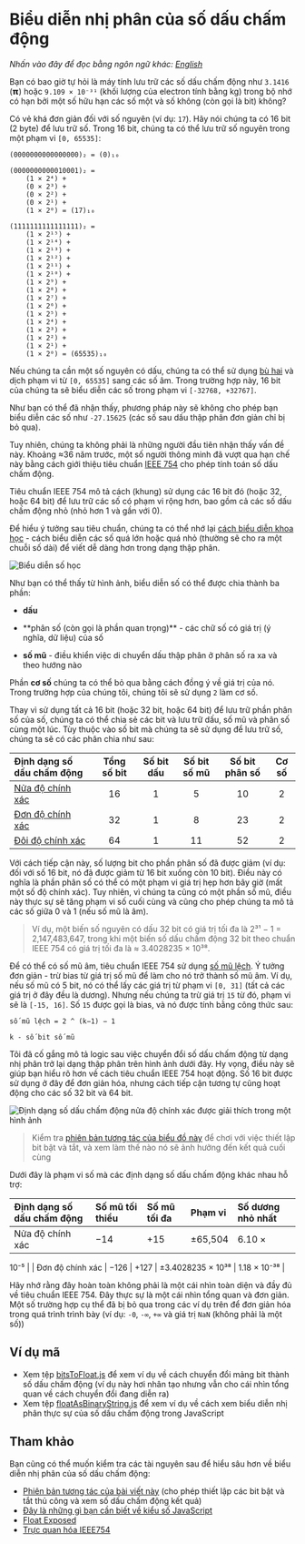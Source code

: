 # Biểu diễn nhị phân của số dấu chấm động

_Nhấn vào đây để đọc bằng ngôn ngữ khác:_
[_English_](README.en-EN.md)

Bạn có bao giờ tự hỏi là máy tính lưu trữ các số dấu chấm động như `3.1416` (𝝿) hoặc `9.109 × 10⁻³¹` (khối lượng của electron tính bằng kg) trong bộ nhớ có hạn bởi một số hữu hạn các số một và số không (còn gọi là bit) không?

Có vẻ khá đơn giản đối với số nguyên (ví dụ: `17`). Hãy nói chúng ta có 16 bit (2 byte) để lưu trữ số. Trong 16 bit, chúng ta có thể lưu trữ số nguyên trong một phạm vi `[0, 65535]`:

```text
(0000000000000000)₂ = (0)₁₀

(0000000000010001)₂ =
    (1 × 2⁴) +
    (0 × 2³) +
    (0 × 2²) +
    (0 × 2¹) +
    (1 × 2⁰) = (17)₁₀

(1111111111111111)₂ =
    (1 × 2¹⁵) +
    (1 × 2¹⁴) +
    (1 × 2¹³) +
    (1 × 2¹²) +
    (1 × 2¹¹) +
    (1 × 2¹⁰) +
    (1 × 2⁹) +
    (1 × 2⁸) +
    (1 × 2⁷) +
    (1 × 2⁶) +
    (1 × 2⁵) +
    (1 × 2⁴) +
    (1 × 2³) +
    (1 × 2²) +
    (1 × 2¹) +
    (1 × 2⁰) = (65535)₁₀
```

Nếu chúng ta cần một số nguyên có dấu, chúng ta có thể sử dụng [bù hai](https://en.wikipedia.org/wiki/Two%27s_complement) và dịch phạm vi từ `[0, 65535]` sang các số âm. Trong trường hợp này, 16 bit của chúng ta sẽ biểu diễn các số trong phạm vi `[-32768, +32767]`.

Như bạn có thể đã nhận thấy, phương pháp này sẽ không cho phép bạn biểu diễn các số như `-27.15625` (các số sau dấu thập phân đơn giản chỉ bị bỏ qua).

Tuy nhiên, chúng ta không phải là những người đầu tiên nhận thấy vấn đề này. Khoảng ≈36 năm trước, một số người thông minh đã vượt qua hạn chế này bằng cách giới thiệu tiêu chuẩn [IEEE 754](https://en.wikipedia.org/wiki/IEEE_754) cho phép tính toán số dấu chấm động.

Tiêu chuẩn IEEE 754 mô tả cách (khung) sử dụng các 16 bit đó (hoặc 32, hoặc 64 bit) để lưu trữ các số có phạm vi rộng hơn, bao gồm cả các số dấu chấm động nhỏ (nhỏ hơn 1 và gần với 0).

Để hiểu ý tưởng sau tiêu chuẩn, chúng ta có thể nhớ lại [cách biểu diễn khoa học](https://en.wikipedia.org/wiki/Scientific_notation) - cách biểu diễn các số quá lớn hoặc quá nhỏ (thường sẽ cho ra một chuỗi số dài) để viết dễ dàng hơn trong dạng thập phân.

![Biểu diễn số học](images/03-scientific-notation.png)

Như bạn có thể thấy từ hình ảnh, biểu diễn số có thể được chia thành ba phần:

- **dấu**
- \*\*phân số (còn gọi là phần quan trọng)\*\* - các chữ số có giá trị (ý nghĩa, dữ liệu) của số

- **số mũ** - điều khiển việc di chuyển dấu thập phân ở phân số ra xa và theo hướng nào

Phần **cơ số** chúng ta có thể bỏ qua bằng cách đồng ý về giá trị của nó. Trong trường hợp của chúng tôi, chúng tôi sẽ sử dụng `2` làm cơ số.

Thay vì sử dụng tất cả 16 bit (hoặc 32 bit, hoặc 64 bit) để lưu trữ phần phân số của số, chúng ta có thể chia sẻ các bit và lưu trữ dấu, số mũ và phân số cùng một lúc. Tùy thuộc vào số bit mà chúng ta sẽ sử dụng để lưu trữ số, chúng ta sẽ có các phân chia như sau:

| Định dạng số dấu chấm động                                                               | Tổng số bit | Số bit dấu | Số bit số mũ | Số bit phân số | Cơ số |
| :--------------------------------------------------------------------------------------- | :---------: | :--------: | :----------: | :------------: | :---: |
| [Nửa độ chính xác](https://en.wikipedia.org/wiki/Half-precision_floating-point_format)   |     16      |     1      |      5       |       10       |   2   |
| [Đơn độ chính xác](https://en.wikipedia.org/wiki/Single-precision_floating-point_format) |     32      |     1      |      8       |       23       |   2   |
| [Đôi độ chính xác](https://en.wikipedia.org/wiki/Double-precision_floating-point_format) |     64      |     1      |      11      |       52       |   2   |

Với cách tiếp cận này, số lượng bit cho phần phân số đã được giảm (ví dụ: đối với số 16 bit, nó đã được giảm từ 16 bit xuống còn 10 bit). Điều này có nghĩa là phần phân số có thể có một phạm vi giá trị hẹp hơn bây giờ (mất một số độ chính xác). Tuy nhiên, vì chúng ta cũng có một phần số mũ, điều này thực sự sẽ tăng phạm vi số cuối cùng và cũng cho phép chúng ta mô tả các số giữa 0 và 1 (nếu số mũ là âm).

> Ví dụ, một biến số nguyên có dấu 32 bit có giá trị tối đa là 2³¹ − 1 = 2,147,483,647, trong khi một biến số dấu chấm động 32 bit theo chuẩn IEEE 754 có giá trị tối đa là ≈ 3.4028235 × 10³⁸.

Để có thể có số mũ âm, tiêu chuẩn IEEE 754 sử dụng [số mũ lệch](https://en.wikipedia.org/wiki/Exponent_bias). Ý tưởng đơn giản - trừ bias từ giá trị số mũ để làm cho nó trở thành số mũ âm. Ví dụ, nếu số mũ có 5 bit, nó có thể lấy các giá trị từ phạm vi `[0, 31]` (tất cả các giá trị ở đây đều là dương). Nhưng nếu chúng ta trừ giá trị `15` từ đó, phạm vi sẽ là `[-15, 16]`. Số `15` được gọi là bias, và nó được tính bằng công thức sau:

```
số mũ lệch = 2 ^ (k−1) − 1

k - số bit số mũ
```

Tôi đã cố gắng mô tả logic sau việc chuyển đổi số dấu chấm động từ dạng nhị phân trở lại dạng thập phân trên hình ảnh dưới đây. Hy vọng, điều này sẽ giúp bạn hiểu rõ hơn về cách tiêu chuẩn IEEE 754 hoạt động. Số 16 bit được sử dụng ở đây để đơn giản hóa, nhưng cách tiếp cận tương tự cũng hoạt động cho các số 32 bit và 64 bit.

![Định dạng số dấu chấm động nửa độ chính xác được giải thích trong một hình ảnh](images/02-half-precision-floating-point-number-explained.png)

> Kiểm tra [phiên bản tương tác của biểu đồ này](https://trekhleb.dev/blog/2021/binary-floating-point/) để chơi với việc thiết lập bit bật và tắt, và xem làm thế nào nó sẽ ảnh hưởng đến kết quả cuối cùng

Dưới đây là phạm vi số mà các định dạng số dấu chấm động khác nhau hỗ trợ:

| Định dạng số dấu chấm động | Số mũ tối thiểu | Số mũ tối đa | Phạm vi | Số dương nhỏ nhất |
| :------------------------- | :-------------- | :----------- | :------ | :---------------- |
| Nửa độ chính xác           | −14             | +15          | ±65,504 | 6.10 ×            |

10⁻⁵ |
| Đơn độ chính xác | −126 | +127 | ±3.4028235 × 10³⁸ | 1.18 × 10⁻³⁸ |

Hãy nhớ rằng đây hoàn toàn không phải là một cái nhìn toàn diện và đầy đủ về tiêu chuẩn IEEE 754. Đây thực sự là một cái nhìn tổng quan và đơn giản. Một số trường hợp cụ thể đã bị bỏ qua trong các ví dụ trên để đơn giản hóa trong quá trình trình bày (ví dụ: `-0`, `-∞`, `+∞` và giá trị `NaN` (không phải là một số))

## Ví dụ mã

- Xem tệp [bitsToFloat.js](bitsToFloat.js) để xem ví dụ về cách chuyển đổi mảng bit thành số dấu chấm động (ví dụ này hơi nhân tạo nhưng vẫn cho cái nhìn tổng quan về cách chuyển đổi đang diễn ra)
- Xem tệp [floatAsBinaryString.js](floatAsBinaryString.js) để xem ví dụ về cách xem biểu diễn nhị phân thực sự của số dấu chấm động trong JavaScript

## Tham khảo

Bạn cũng có thể muốn kiểm tra các tài nguyên sau để hiểu sâu hơn về biểu diễn nhị phân của số dấu chấm động:

- [Phiên bản tương tác của bài viết này](https://trekhleb.dev/blog/2021/binary-floating-point/) (cho phép thiết lập các bit bật và tắt thủ công và xem số dấu chấm động kết quả)
- [Đây là những gì bạn cần biết về kiểu số JavaScript](https://indepth.dev/posts/1139/here-is-what-you-need-to-know-about-javascripts-number-type)
- [Float Exposed](https://float.exposed/)
- [Trực quan hóa IEEE754](https://bartaz.github.io/ieee754-visualization/)
